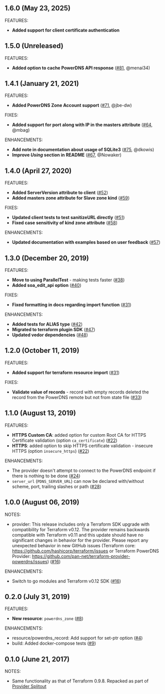 ## 1.6.0 (May 23, 2025)

FEATURES:
  * **Added support for client certificate authentication**

## 1.5.0 (Unreleased)

FEATURES:
  * **Added option to cache PowerDNS API response** ([#81](https://github.com/pan-net/terraform-provider-powerdns/pull/81), @menai34)

## 1.4.1 (January 21, 2021)

FEATURES:
  * **Added PowerDNS Zone Account support**  ([#71](https://github.com/pan-net/terraform-provider-powerdns/issues/71), @jbe-dw)

FIXES:
  * **Added support for port along with IP in the masters attribute** ([#64](https://github.com/pan-net/terraform-provider-powerdns/issues/64), @mbag)

ENHANCEMENTS:

  * **Add note in documentation about usage of SQLite3** ([#75](https://github.com/pan-net/terraform-provider-powerdns/issues/75), @dkowis)
  * **Improve _Using_ section in README** ([#67](https://github.com/pan-net/terraform-provider-powerdns/pull/67), @Nowaker)

## 1.4.0 (April 27, 2020)

FEATURES:
  * **Added ServerVersion attribute to client** ([#52](https://github.com/pan-net/terraform-provider-powerdns/issues/52))
  * **Added masters zone attribute for Slave zone kind** ([#59](https://github.com/pan-net/terraform-provider-powerdns/issues/59))

FIXES:
  * **Updated client tests to test sanitizeURL directly** ([#51](https://github.com/pan-net/terraform-provider-powerdns/issues/51))
  * **Fixed case sensitivity of kind zone attribute** ([#58](https://github.com/pan-net/terraform-provider-powerdns/issues/58))

ENHANCEMENTS:
  * **Updated documentation with examples based on user feedback** ([#57](https://github.com/pan-net/terraform-provider-powerdns/issues/57))

## 1.3.0 (December 20, 2019)

FEATURES:
  * **Move to using ParallelTest** - making tests faster ([#38](https://github.com/pan-net/terraform-provider-powerdns/issues/38))
  * **Added soa_edit_api option** ([#40](https://github.com/pan-net/terraform-provider-powerdns/issues/40))

FIXES:
  * **Fixed formatting in docs regarding import function** ([#31](https://github.com/pan-net/terraform-provider-powerdns/issues/31))

ENHANCEMENTS:
  * **Added tests for ALIAS type** ([#42](https://github.com/pan-net/terraform-provider-powerdns/issues/42))
  * **Migrated to terraform plugin SDK** ([#47](https://github.com/pan-net/terraform-provider-powerdns/issues/47))
  * **Updated vedor dependencies** ([#48](https://github.com/pan-net/terraform-provider-powerdns/issues/48))

## 1.2.0 (October 11, 2019)

FEATURES:
  * **Added support for terraform resource import** ([#31](https://github.com/pan-net/terraform-provider-powerdns/issues/31))

FIXES:
  * **Validate value of records** - record with empty records deleted the record from the PowerDNS remote but not from state file ([#33](https://github.com/pan-net/terraform-provider-powerdns/issues/33))

## 1.1.0 (August 13, 2019)

FEATURES:
  * **HTTPS Custom CA**: added option for custom Root CA for HTTPS Certificate validation (option `ca_certificate`) ([#22](https://github.com/pan-net/terraform-provider-powerdns/issues/22))
  * **HTTPS**: added option to skip HTTPS certificate validation - insecure HTTPS (option `insecure_https`) ([#22](https://github.com/pan-net/terraform-provider-powerdns/issues/22))

ENHANCEMENTS:
  * The provider doesn't attempt to connect to the PowerDNS endpoint if there is nothing to be done ([#24](https://github.com/pan-net/terraform-provider-powerdns/issues/24))
  * `server_url` (`PDNS_SERVER_URL`) can now be declared with/without scheme, port, trailing slashes or path ([#28](https://github.com/pan-net/terraform-provider-powerdns/issues/28))

## 1.0.0 (August 06, 2019)

NOTES:
 * provider: This release includes only a Terraform SDK upgrade with compatibility for Terraform v0.12. The provider remains backwards compatible with Terraform v0.11 and this update should have no significant changes in behavior for the provider. Please report any unexpected behavior in new GitHub issues (Terraform core: https://github.com/hashicorp/terraform/issues or Terraform PowerDNS Provider: https://github.com/pan-net/terraform-provider-powerdns/issues) ([#16](https://github.com/pan-net/terraform-provider-powerdns/issues/16))

ENHANCEMENTS:
  * Switch to go modules and Terraform v0.12 SDK ([#16](https://github.com/pan-net/terraform-provider-powerdns/issues/16))

## 0.2.0 (July 31, 2019)

FEATURES:
  * **New resource**: `powerdns_zone` ([#8](https://github.com/pan-net/terraform-provider-powerdns/issues/8))

ENHANCEMENTS:
  * resource/powerdns_record: Add support for set-ptr option ([#4](https://github.com/pan-net/terraform-provider-powerdns/issues/4))
  * build: Added docker-compose tests ([#9](https://github.com/pan-net/terraform-provider-powerdns/issues/9))

## 0.1.0 (June 21, 2017)

NOTES:

* Same functionality as that of Terraform 0.9.8. Repacked as part of [Provider Splitout](https://www.hashicorp.com/blog/upcoming-provider-changes-in-terraform-0-10/)
